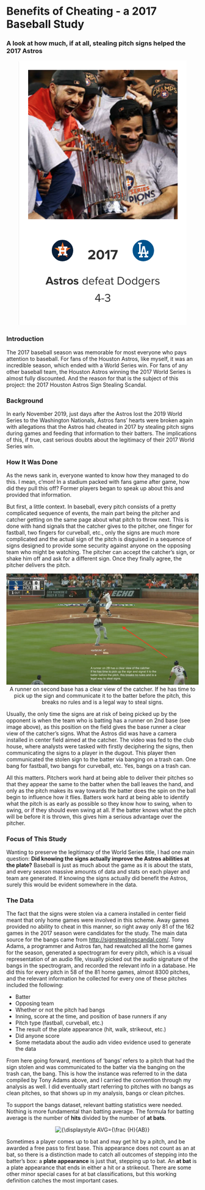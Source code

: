# Benefits of Cheating - a 2017 Baseball Study
### A look at how much, if at all, stealing pitch signs helped the 2017 Astros

<p align="center">
  <img src="https://github.com/iamcalebjones/Benefits-of-Cheating-a-2017-Baseball-Study/blob/main/plots_and_images/Screen%20Shot%202020-12-17%20at%209.48.13%20PM.png">
</p>


### Introduction

The 2017 baseball season was memorable for most everyone who pays attention to baseball. 
For fans of the Houston Astros, like myself, it was an incredible season, which ended with a World Series win. For fans of any other baseball team, the Houston Astros winning the 2017 World Series is almost fully discounted. And the reason for that is the subject of this project: the 2017 Houston Astros Sign Stealing Scandal.


### Background

In early November 2019, just days after the Astros lost the 2019 World Series to the Washington Nationals, Astros fans’ hearts were broken again with allegations that the Astros had cheated in 2017 by stealing pitch signs during games and feeding that information to their batters. The implications of this, if true, cast serious doubts about the legitimacy of their 2017 World Series win. 


### How It Was Done

As the news sank in, everyone wanted to know how they managed to do this. I mean, c’mon! In a stadium packed with fans game after game, how did they pull this off? Former players began to speak up about this and provided that information. 

But first, a little context. In baseball, every pitch consists of a pretty complicated sequence of events, the main part being the pitcher and catcher getting on the same page about what pitch to throw next. This is done with hand signals that the catcher gives to the pitcher, one finger for fastball, two fingers for curveball, etc., only the signs are much more complicated and the actual sign of the pitch is disguised in a sequence of signs designed to provide some security against anyone on the opposing team who might be watching. The pitcher can accept the catcher’s sign, or shake him off and ask for a different sign. Once they finally agree, the pitcher delivers the pitch.

<p align="center">
  <img src="https://github.com/iamcalebjones/Benefits-of-Cheating-a-2017-Baseball-Study/blob/main/plots_and_images/Screen%20Shot%202020-12-18%20at%202.09.43%20PM.png" width=1000>
  <pcaption>A runner on second base has a clear view of the catcher. If he has time to pick up the sign and communicate it to the batter before the pitch, this breaks no rules and is a legal way to steal signs.</pcaption>
</p>

Usually, the only time the signs are at risk of being picked up by the opponent is when the team who is batting has a runner on 2nd base (see image above), as this position on the field gives the base runner a clear view of the catcher’s signs. What the Astros did was have a camera installed in center field aimed at the catcher. The video was fed to the club house, where analysts were tasked with firstly deciphering the signs, then communicating the signs to a player in the dugout. This player then communicated the stolen sign to the batter via banging on a trash can. One bang for fastball, two bangs for curveball, etc. Yes, bangs on a trash can.

All this matters. Pitchers work hard at being able to deliver their pitches so that they appear the same to the batter when the ball leaves the hand, and only as the pitch makes its way towards the batter does the spin on the ball begin to influence how it flies. Batters work hard at being able to identify what the pitch is as early as possible so they know how to swing, when to swing, or if they should even swing at all. If the batter knows what the pitch will be before it is thrown, this gives him a serious advantage over the pitcher.


### Focus of This Study

Wanting to preserve the legitimacy of the World Series title, I had one main question: **Did knowing the signs actually improve the Astros abilities at the plate?** Baseball is just as much about the game as it is about the stats, and every season massive amounts of data and stats on each player and team are generated. If knowing the signs actually did benefit the Astros, surely this would be evident somewhere in the data.


### The Data

The fact that the signs were stolen via a camera installed in center field meant that only home games were involved in this scheme. Away games provided no ability to cheat in this manner, so right away only 81 of the 162 games in the 2017 season were candidates for the study. The main data source for the bangs came from http://signstealingscandal.com/. Tony Adams, a programmer and Astros fan, had rewatched all the home games for the season, generated a spectrogram for every pitch, which is a visual representation of an audio file, visually picked out the audio signature of the bangs in the spectrogram, and recorded the relevant info in a database. He did this for every pitch in 58 of the 81 home games, almost 8300 pitches, and the relevant information he collected for every one of these pitches included the following:

* Batter
* Opposing team
* Whether or not the pitch had bangs
* Inning, score at the time, and position of base runners if any
* Pitch type (fastball, curveball, etc.)
* The result of the plate appearance (hit, walk, strikeout, etc.)
* Did anyone score
* Some metadata about the audio adn video evidence used to generate the data

From here going forward, mentions of ‘bangs’ refers to a pitch that had the sign stolen and was communicated to the batter via the banging on the trash can, the bang. This is how the instance was referred to in the data compiled by Tony Adams above, and I carried the convention through my analysis as well. I did eventually start referring to pitches with no bangs as clean pitches, so that shows up in my analysis, bangs or clean pitches.

To support the bangs dataset, relevant batting statistics were needed. Nothing is more fundamental than batting average. The formula for batting average is the number of **hits** divided by the number of **at bats**. 

<p align="center">
  <img src="https://wikimedia.org/api/rest_v1/media/math/render/svg/b1a9a962a9a544aa68480dfacb4a5d4f63ff92c0" alt="{\displaystyle AVG={\frac {H}{AB}}">
</p>

Sometimes a player comes up to bat and may get hit by a pitch, and be awarded a free pass to first base. This appearance does not count as an at bat, so there is a distinction made to catch all outcomes of stepping into the batter’s box: a **plate appearance** is just that, stepping up to bat. An **at bat** is a plate appearance that ends in either a hit or a strikeout. There are some other minor special cases for at bat classifications, but this working definition catches the most important cases.


